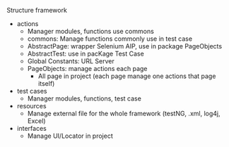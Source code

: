 Structure framework 
+ actions
  - Manager modules, functions use commons
  - commons: Manage functions commonly use in test case
  - AbstractPage: wrapper Selenium AIP, use in package PageObjects
  - AbstractTest: use in pacKage Test Case
  - Global Constants: URL Server
  - PageObjects: manage actions each page
    +  All page in project (each page manage one actions that page itself)
+ test cases
  - Manager modules, functions, test case
+ resources
  - Manage external file for the whole framework (testNG, .xml, log4j, Excel)
+ interfaces
  - Manage UI/Locator in project 
